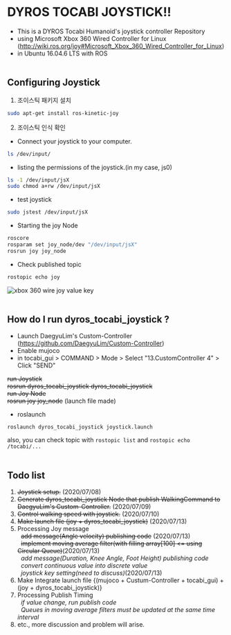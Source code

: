 # DYROS TOCABI JOYSTICK!!

* This is a DYROS Tocabi Humanoid's joystick controller Repository
* using Microsoft Xbox 360 Wired Controller for Linux
(http://wiki.ros.org/joy#Microsoft_Xbox_360_Wired_Controller_for_Linux)
* in Ubuntu 16.04.6 LTS with ROS
<br></br>
## Configuring Joystick ##
1. 조이스틱 패키지 설치
```sh
sudo apt-get install ros-kinetic-joy
```

2. 조이스틱 인식 확인
* Connect your joystick to your computer.
```sh
ls /dev/input/
```

* listing the permissions of the joystick.(in my case, js0)
```sh
ls -1 /dev/input/jsX
sudo chmod a+rw /dev/input/jsX
```

* test joystick
```sh
sudo jstest /dev/input/jsX
```

* Starting the joy Node
```sh
roscore
rosparam set joy_node/dev "/dev/input/jsX"
rosrun joy joy_node
```
* Check published topic
```sh
rostopic echo joy
```

![xbox 360 wire joy value key](https://user-images.githubusercontent.com/68094299/87122977-d7e77100-c2c0-11ea-9015-16e452b2c174.png)
<br></br>
## How do I run dyros_tocabi_joystick ? ##
* Launch DaegyuLim's Custom-Controller (https://github.com/DaegyuLim/Custom-Controller)
* Enable mujoco
* in tocabi_gui > COMMAND > Mode > Select "13.CustomController 4" > Click "SEND" <br>

~~run Joystick<br>
rosrun dyros_tocabi_joystick dyros_tocabi_joystick<br>
run Joy Node<br>
rosrun joy joy_node~~ (launch file made)

* roslaunch
```ch
roslaunch dyros_tocabi_joystick joystick.launch
```
  also, you can check topic with `rostopic list` and `rostopic echo /tocabi/...`
  <br></br>
  ## Todo list ##
  1. ~~Joystick setup.~~ (2020/07/08)
  2. ~~Generate dyros_tocabi_joystick Node that publish WalkingCommand to DaegyuLim's Custom-Controller.~~ (2020/07/09)
  3. ~~Control walking speed with joystick.~~ (2020/07/10)
  4. ~~Make launch file (joy + dyros_tocabi_joystick)~~ (2020/07/13)
  5. Processing Joy message <br>
&nbsp; ~~add message(Angle velocity) publishing code~~ (2020/07/13) <br>
&nbsp; ~~implement moving average filter(with filling array[100] <= using Circular Queue)~~(2020/07/13) <br>
&nbsp; _add message(Duration,  Knee Angle, Foot Height) publishing code <br>
&nbsp; convert continuous value into discrete value <br>
&nbsp; joystick key setting(need to discuss)_(2020/07/13)
  6. Make Integrate launch file {(mujoco + Custum-Controller + tocabi_gui) + (joy + dyros_tocabi_joystick)}
  7. Processing Publish Timing <br>
&nbsp; _if value change, run publish code <br>
&nbsp; Queues in moving average filters must be updated at the same time interval_<br>
  8. etc., more discussion and problem will arise.
